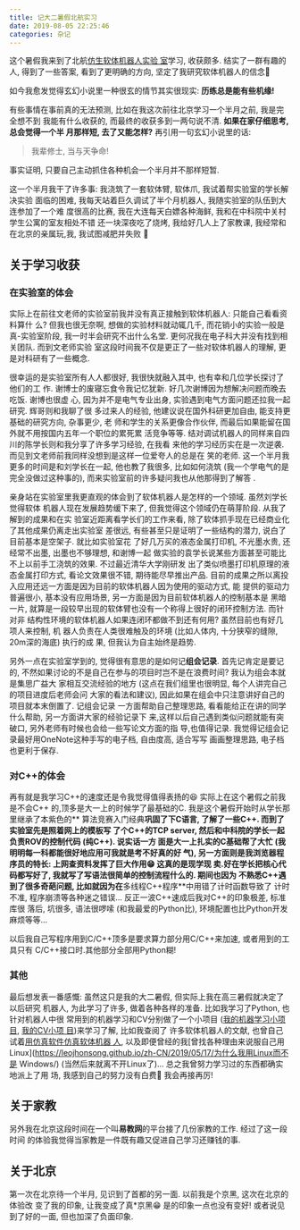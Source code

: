 ```yaml
---
title: 记大二暑假北航实习
date: 2019-08-05 22:25:46
categories: 杂记
---
```


这个暑假我来到了北航[仿生软体机器人实验
室](http://softrobotics.buaa.edu.cn/peoples/peoples_ch/index.htm)学习, 收获颇多.
结实了一群有趣的人, 得到了一些答案, 看到了更明确的方向, 坚定了我研究软体机器人的信念💪

<!-- More -->

如今我愈发觉得玄幻小说里一种很玄的情节其实很现实: **历练总是能有些机缘!**

有些事情在事前真的无法预测, 比如在我这次前往北京学习一个半月之前, 我是完全想不到
我能有什么收获的, 而最终的收获多到一两句说不清. **如果在家仔细思考, 总会觉得一个半
月那样短, 去了又能怎样?** 再引用一句玄幻小说里的话:

> 我辈修士, 当与天争命!

事实证明, 只要自己主动抓住各种机会一个半月并不那样短暂.

这一个半月我干了许多事: 我浇筑了一套软体臂, 软体爪, 我试着帮实验室的学长解决实验
面临的困难, 我每天站着巨久调试了半个月机器人, 我随实验室的队伍到大连参加了一个难
度很高的比赛, 我在大连每天白嫖各种海鲜, 我和在中科院中关村学生公寓的室友相处不错
还一块深夜吃了烧烤, 我给好几人上了家教课, 我经常和在北京的亲属玩,我, 我试图减肥并失败
🤦‍

## 关于学习收获

### 在实验室的体会

实际上在前往文老师的实验室前我并没有真正接触到软体机器人: 只能自己看看资料算什
么? 但我也很无奈啊, 想做的实验材料就动辄几千, 而花销小的实验一般是真-实验室阶段,
我一时半会研究不出什么名堂. 更何况我在电子科大并没有找到相关团队. 而到文老师实验
室这段时间我不仅是更正了一些对软体机器人的理解, 更是对科研有了一些概念.

很幸运的是实验室所有人人都很好, 我很快就融入其中, 也有幸和几位学长探讨了他们的工
作. 谢博士的废寝忘食令我记忆犹新. 好几次谢博因为想解决问题而晚去吃饭. 谢博也很虚
心, 因为并不是电气专业出身, 实验遇到电气方面问题还拉我一起研究. 辉哥则和我聊了很
多过来人的经验, 他建议说在国外科研更加自由, 能支持更基础的研究方向, 杂事更少, 老
师和学生的关系更像合作伙伴, 而最后如果能留在国外就不用按国内五年一个职位的累死累
活竞争等等. 结对调试机器人的同样来自四川的陈学长则和我分享了许多学习经验, 在我看
来他的学习经历实在是一次逆袭. 而见到文老师前我同样没想到是这样一位爱夸人的总是在
笑的老师. 这一个半月我更多的时间是和刘学长在一起, 他也教了我很多, 比如如何浇筑
(我一个学电气的是完全没做过这种事的), 而来实验室前的许多疑问我也从他那得到了解答
.

亲身站在实验室里我更直观的体会到了软体机器人是怎样的一个领域. 虽然刘学长觉得软体
机器人现在发展趋势缓下来了, 但我觉得这个领域仍在萌芽阶段. 从我了解到的成果和在实
验室近距离看学长们的工作来看, 除了软体抓手现在已经商业化了其他成果仍离走出实验室
差很远, 有些甚至只是证明了一些结构的潜力, 说白了目前基本是空架子. 就比如实验室花
了好几万买的液态金属打印机, 不光墨水贵, 还经常不出墨, 出墨也不够理想, 和谢博一起
做实验的袁学长说某些方面甚至可能比不上以前手工浇筑的效果. 不过最近清华大学刚研发
出了类似喷墨打印机原理的液态金属打印方式, 看论文效果很不错, 期待能尽早推出产品.
目前的成果之所以离投入应用还远一方面是因为目前的软体机器人因为使用的驱动方式, 能
提供的驱动力普遍很小, 基本没有应用场景, 另一方面是因为目前软体机器人的控制基本是
黑暗一片, 就算是一段较早出现的软体臂也没有一个称得上很好的闭环控制方法. 而针对非
结构性环境的软体机器人如果连闭环都做不到还有何用? 虽然目前也有好几项人来控制, 机
器人负责在人类很难触及的环境 (比如人体内, 十分狭窄的缝隙, 20m深的海底) 执行的成
果, 但我认为自主始终是趋势.

另外一点在实验室学到的, 觉得很有意思的是如何记**组会记录**. 首先记肯定是要记的,
不然如果讨论的不是自己在参与的项目时岂不是在浪费时间? 我认为组会本就是集思广益大
家相互交流经验的地方 (这点在我们组里也很明显, 每个人讲完自己的项目进度后老师会问
大家的看法和建议), 因此如果在组会中只注意讲好自己的项目就本末倒置了. 记组会记录
一方面帮助自己整理思路, 看看能给正在讲的同学什么帮助, 另一方面讲大家的经验记录下
来,这样以后自己遇到类似问题就能有突破口, 另外老师有时候也会给一些写论文方面的指
导,也值得记录. 我觉得记组会记录最好用OneNote这种手写的电子档, 自由度高, 适合写写
画画整理思路, 电子档也更利于保存.

### 对C++的体会

再有就是我学习C++的速度还是令我觉得值得表扬的😆 实际上在这个暑假之前我是不会C++
的,顶多是大一上的时候学了最基础的C. 我是这个暑假开始时从学长那里继承了本紫色的**
算法竞赛入门经典**巩固了下C语言, 了解了一些C++. 而到了实验室先是照着网上的模板写
了个C++的TCP server, 然后和中科院的学长一起负责ROV的控制代码 (纯C++). 说实话一方
面是大一上扎实的C基础帮了大忙 (我明明每一科都能很好地应用可我就是考不好真的好
气), 另一方面则是我浏览器程序员的特长: 上网查资料发挥了巨大作用😁 这真的是现学现
卖.好在学长把核心代码都写好了, 我就写了写语法很简单的控制流程什么的. 期间也因为
不熟悉C++遇到了很多奇葩问题, 比如就因为在**多线程C++程序**中用错了计时函数导致了
计时不准, 程序崩溃等各种迷之错误... 反正一波C++速成后我对C++的印象极差, 标准库很
落后, 坑很多, 语法很啰嗦 (和我最爱的Python比), 环境配置也比Python开发麻烦等等...

以后我自己写程序用到C/C++顶多是要求算力部分用C/C++来加速, 或者用到的工具只有
C/C++接口时.其他部分全部用Python糊!

### 其他

最后想发表一番感慨: 虽然这只是我的大二暑假, 但实际上我在高三暑假就决定了以后研究
机器人, 为此学习了许多, 做着各种各样的准备. 比如我学习了Python, 也针对机器人中很
常用到的机器学习和CV分别做了一个小项目 ([我的机器学习小项
目](https://github.com/LeoJhonSong/SVM-Learning-Sample), [我的CV小项
目](https://github.com/LeoJhonSong/Fingertip-Drawboard))来学习了解, 比如我查阅了
许多软体机器人的文献, 也曾自己试着[用仿真软件仿真软体机器
人](https://leojhonsong.github.io/zh-CN/2018/12/30/%E8%AE%B0%E4%B8%80%E6%AC%A1%E5%9C%A8Win10%E4%B8%8B%E5%AE%89%E8%A3%85SOFA%E4%BB%BF%E7%9C%9F%E8%BD%AF%E4%BB%B6%E5%B9%B6%E5%8A%A0%E8%A3%85SoftRobots%E6%8F%92%E4%BB%B6%E7%9A%84%E7%BB%8F%E5%8E%86/),
以及即便曾经的我[曾找各种理由来说服自己用
Linux](https://leojhonsong.github.io/zh-CN/2019/05/17/为什么我用Linux而不是
Windows/) (当然后来就离不开Linux了)... 总之我曾努力学习过的东西都确实地派上了用
场, 我感到自己的努力没有白费💪 我会再接再厉!

## 关于家教

另外我在北京这段时间在一个叫**易教网**的平台接了几份家教的工作. 经过了这一段时间
的体验我觉得当家教是一件既有趣又促进自己学习还赚钱的事.

## 关于北京

第一次在北京待一个半月, 见识到了首都的另一面. 以前我是个京黑, 这次在北京的体验改
变了我的印象, 让我变成了真*京黑😁 是的印象一点也没有变好! 或者说见到了好的一面,
但也加深了负面印象.